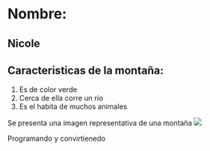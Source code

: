 # **Nombre:**
## Nicole ##


## Caracteristicas de la montaña:

1. Es de color verde 
2. Cerca de ella corre un rio 
3. Es el habita de muchos animales 

Se presenta una imagen representativa de una montaña
![](https://www.lifeder.com/wp-content/uploads/2022/01/montana-1024x683.jpg)
 
 Programando y convirtienedo 
